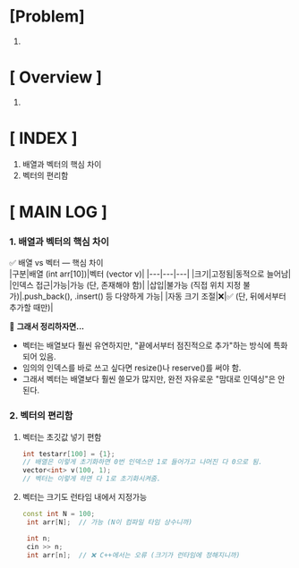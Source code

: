 # [Problem]
1. 
# [ Overview ]
1. 
   
# [ INDEX ]
1. 배열과 벡터의 핵심 차이
2. 벡터의 편리함
# [ MAIN LOG ]
### 1. 배열과 벡터의 핵심 차이

✅ 배열 vs 벡터 — 핵심 차이   
|구분|배열 (int arr[10])|벡터 (vector<int> v)|
|---|---|---|
|크기|고정됨|동적으로 늘어남|
|인덱스 접근|가능|가능 (단, 존재해야 함)|
|삽입|불가능 (직접 위치 지정 불가)|.push_back(), .insert() 등 다양하게 가능|
|자동 크기 조절|❌|✅ (단, 뒤에서부터 추가할 때만)|

🤔 **그래서 정리하자면...**   
- 벡터는 배열보다 훨씬 유연하지만, "끝에서부터 점진적으로 추가"하는 방식에 특화되어 있음.
- 임의의 인덱스를 바로 쓰고 싶다면 resize()나 reserve()를 써야 함.
- 그래서 벡터는 배열보다 훨씬 쓸모가 많지만, 완전 자유로운 "맘대로 인덱싱"은 안 된다.

### 2. 벡터의 편리함
1) 벡터는 초깃값 넣기 편함
   ```cpp
   int testarr[100] = {1};   
   // 배열은 이렇게 초기화하면 0번 인덱스만 1로 들어가고 나머진 다 0으로 됨.
   vector<int> v(100, 1);   
   // 벡터는 이렇게 하면 다 1로 초기화시켜줌.
   ```   
2) 벡터는 크기도 런타임 내에서 지정가능
   ```cpp
   const int N = 100;
    int arr[N];  // 가능 (N이 컴파일 타임 상수니까)

    int n;
    cin >> n;
    int arr[n];  // ❌ C++에서는 오류 (크기가 런타임에 정해지니까)
